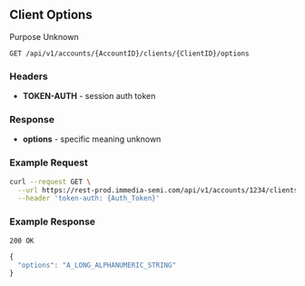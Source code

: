 ## Client Options
Purpose Unknown

`GET /api/v1/accounts/{AccountID}/clients/{ClientID}/options`

### Headers
- **TOKEN-AUTH** -  session auth token


### Response
- **options** - specific meaning unknown

### Example Request
```sh
curl --request GET \
  --url https://rest-prod.immedia-semi.com/api/v1/accounts/1234/clients/1234567/options \
  --header 'token-auth: {Auth_Token}'
```


### Example Response
`200 OK`

```javascript
{
  "options": "A_LONG_ALPHANUMERIC_STRING"
}
```
